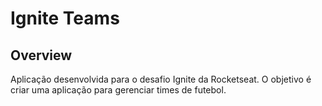 # Ignite Teams

## Overview

Aplicação desenvolvida para o desafio Ignite da Rocketseat. O objetivo é criar uma aplicação para gerenciar times de futebol.
